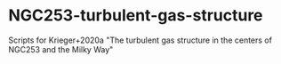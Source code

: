 # NGC253-turbulent-gas-structure
 Scripts for Krieger+2020a "The turbulent gas structure in the centers of NGC253 and the Milky Way"
